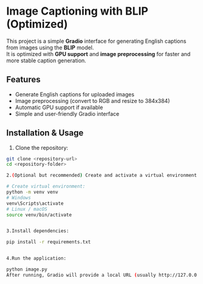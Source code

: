 # Image Captioning with BLIP (Optimized)

This project is a simple **Gradio** interface for generating English captions from images using the **BLIP** model.  
It is optimized with **GPU support** and **image preprocessing** for faster and more stable caption generation.

## Features
- Generate English captions for uploaded images
- Image preprocessing (convert to RGB and resize to 384x384)
- Automatic GPU support if available
- Simple and user-friendly Gradio interface

## Installation & Usage

1. Clone the repository:
```bash
git clone <repository-url>
cd <repository-folder>

2.(Optional but recommended) Create and activate a virtual environment:

# Create virtual environment:
python -m venv venv
# Windows
venv\Scripts\activate
# Linux / macOS
source venv/bin/activate


3.Install dependencies:

pip install -r requirements.txt


4.Run the application:

python image.py
After running, Gradio will provide a local URL (usually http://127.0.0.1:7860) to open in your browser and upload images.